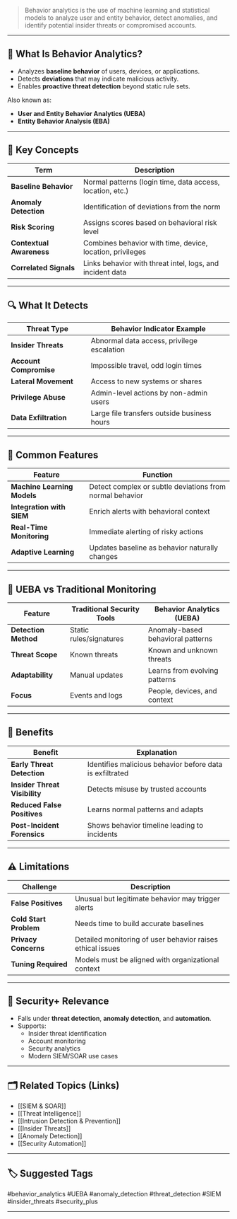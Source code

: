 > Behavior analytics is the use of machine learning and statistical models to analyze user and entity behavior, detect anomalies, and identify potential insider threats or compromised accounts.

---

## 📌 What Is Behavior Analytics?

- Analyzes **baseline behavior** of users, devices, or applications.
- Detects **deviations** that may indicate malicious activity.
- Enables **proactive threat detection** beyond static rule sets.

Also known as:
- **User and Entity Behavior Analytics (UEBA)**
- **Entity Behavior Analysis (EBA)**

---

## 🧠 Key Concepts

| Term                      | Description                                                   |
|---------------------------|---------------------------------------------------------------|
| **Baseline Behavior**      | Normal patterns (login time, data access, location, etc.)     |
| **Anomaly Detection**      | Identification of deviations from the norm                    |
| **Risk Scoring**           | Assigns scores based on behavioral risk level                 |
| **Contextual Awareness**   | Combines behavior with time, device, location, privileges     |
| **Correlated Signals**     | Links behavior with threat intel, logs, and incident data     |

---

## 🔍 What It Detects

| Threat Type                   | Behavior Indicator Example                                  |
|-------------------------------|-------------------------------------------------------------|
| **Insider Threats**           | Abnormal data access, privilege escalation                  |
| **Account Compromise**        | Impossible travel, odd login times                          |
| **Lateral Movement**          | Access to new systems or shares                             |
| **Privilege Abuse**           | Admin-level actions by non-admin users                      |
| **Data Exfiltration**         | Large file transfers outside business hours                 |

---

## 🧰 Common Features

| Feature                       | Function                                                     |
|-------------------------------|--------------------------------------------------------------|
| **Machine Learning Models**   | Detect complex or subtle deviations from normal behavior     |
| **Integration with SIEM**     | Enrich alerts with behavioral context                        |
| **Real-Time Monitoring**      | Immediate alerting of risky actions                         |
| **Adaptive Learning**         | Updates baseline as behavior naturally changes              |

---

## 🧪 UEBA vs Traditional Monitoring

| Feature              | Traditional Security Tools         | Behavior Analytics (UEBA)            |
|----------------------|------------------------------------|--------------------------------------|
| **Detection Method** | Static rules/signatures            | Anomaly-based behavioral patterns     |
| **Threat Scope**     | Known threats                      | Known and unknown threats            |
| **Adaptability**     | Manual updates                     | Learns from evolving patterns         |
| **Focus**            | Events and logs                    | People, devices, and context          |

---

## 🔐 Benefits

| Benefit                  | Explanation                                                  |
|--------------------------|--------------------------------------------------------------|
| **Early Threat Detection** | Identifies malicious behavior before data is exfiltrated    |
| **Insider Threat Visibility** | Detects misuse by trusted accounts                       |
| **Reduced False Positives** | Learns normal patterns and adapts                          |
| **Post-Incident Forensics** | Shows behavior timeline leading to incidents               |

---

## ⚠️ Limitations

| Challenge                 | Description                                                  |
|---------------------------|--------------------------------------------------------------|
| **False Positives**        | Unusual but legitimate behavior may trigger alerts          |
| **Cold Start Problem**     | Needs time to build accurate baselines                      |
| **Privacy Concerns**       | Detailed monitoring of user behavior raises ethical issues  |
| **Tuning Required**        | Models must be aligned with organizational context          |

---

## 🧠 Security+ Relevance

- Falls under **threat detection**, **anomaly detection**, and **automation**.
- Supports:
  - Insider threat identification
  - Account monitoring
  - Security analytics
  - Modern SIEM/SOAR use cases

---

## 🗂 Related Topics (Links)

- [[SIEM & SOAR]]
- [[Threat Intelligence]]
- [[Intrusion Detection & Prevention]]
- [[Insider Threats]]
- [[Anomaly Detection]]
- [[Security Automation]]

---

## 🏷 Suggested Tags

#behavior_analytics #UEBA #anomaly_detection #threat_detection #SIEM #insider_threats #security_plus

---
